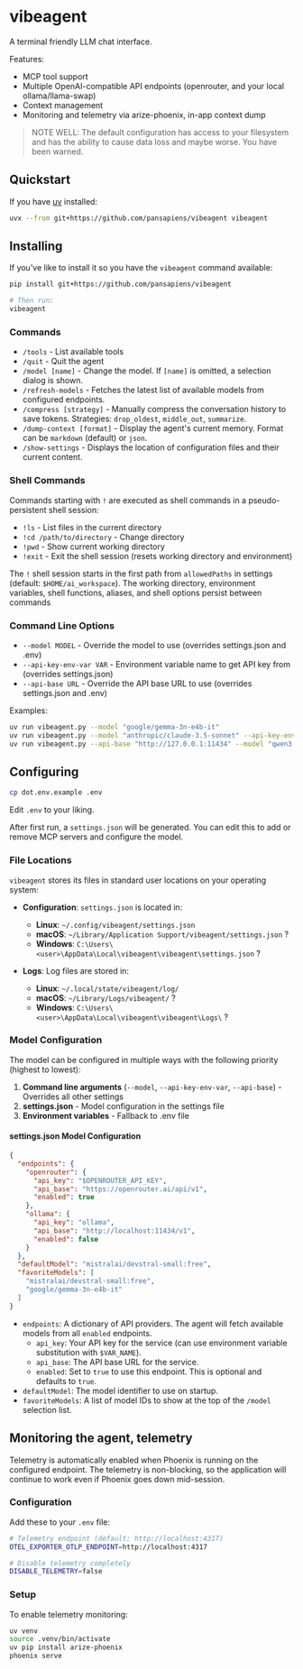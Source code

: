 # vibeagent

A terminal friendly LLM chat interface.

Features:

- MCP tool support
- Multiple OpenAI-compatible API endpoints (openrouter, and your local ollama/llama-swap)
- Context management
- Monitoring and telemetry via arize-phoenix, in-app context dump

> NOTE WELL: The default configuration has access to your filesystem and has the ability to cause data loss and maybe worse. You have been warned.

##  Quickstart

If you have [uv](https://docs.astral.sh/uv/) installed:

```bash
uvx --from git+https://github.com/pansapiens/vibeagent vibeagent
```

## Installing

If you've like to install it so you have the `vibeagent` command available:

```bash
pip install git+https://github.com/pansapiens/vibeagent

# Then run:
vibeagent
```

### Commands

- `/tools` - List available tools
- `/quit` - Quit the agent
- `/model [name]` - Change the model. If `[name]` is omitted, a selection dialog is shown.
- `/refresh-models` - Fetches the latest list of available models from configured endpoints.
- `/compress [strategy]` - Manually compress the conversation history to save tokens. Strategies: `drop_oldest`, `middle_out`, `summarize`.
- `/dump-context [format]` - Display the agent's current memory. Format can be `markdown` (default) or `json`.
- `/show-settings` - Displays the location of configuration files and their current content.

### Shell Commands

Commands starting with `!` are executed as shell commands in a pseudo-persistent shell session:

- `!ls` - List files in the current directory
- `!cd /path/to/directory` - Change directory
- `!pwd` - Show current working directory
- `!exit` - Exit the shell session (resets working directory and environment)

The `!` shell session starts in the first path from `allowedPaths` in settings (default: `$HOME/ai_workspace`). The working directory, environment variables, shell functions, aliases, and shell options persist between commands

### Command Line Options

- `--model MODEL` - Override the model to use (overrides settings.json and .env)
- `--api-key-env-var VAR` - Environment variable name to get API key from (overrides settings.json)
- `--api-base URL` - Override the API base URL to use (overrides settings.json and .env)

Examples:
```bash
uv run vibeagent.py --model "google/gemma-3n-e4b-it"
uv run vibeagent.py --model "anthropic/claude-3.5-sonnet" --api-key-env-var "ANTHROPIC_API_KEY"
uv run vibeagent.py --api-base "http://127.0.0.1:11434" --model "qwen3:8b" --api-key-env-var "OLLAMA_API_KEY"
```

## Configuring

```bash
cp dot.env.example .env
```
Edit `.env` to your liking.

After first run, a `settings.json` will be generated. You can edit this to add or remove MCP servers and configure the model.

### File Locations

`vibeagent` stores its files in standard user locations on your operating system:

- **Configuration**: `settings.json` is located in:
  - **Linux**: `~/.config/vibeagent/settings.json`
  - **macOS**: `~/Library/Application Support/vibeagent/settings.json` ?
  - **Windows**: `C:\Users\<user>\AppData\Local\vibeagent\vibeagent\settings.json` ?

- **Logs**: Log files are stored in:
  - **Linux**: `~/.local/state/vibeagent/log/`
  - **macOS**: `~/Library/Logs/vibeagent/` ?
  - **Windows**: `C:\Users\<user>\AppData\Local\vibeagent\vibeagent\Logs\` ?

### Model Configuration

The model can be configured in multiple ways with the following priority (highest to lowest):

1. **Command line arguments** (`--model`, `--api-key-env-var`, `--api-base`) - Overrides all other settings
2. **settings.json** - Model configuration in the settings file
3. **Environment variables** - Fallback to .env file

#### settings.json Model Configuration

```json
{
  "endpoints": {
    "openrouter": {
      "api_key": "$OPENROUTER_API_KEY",
      "api_base": "https://openrouter.ai/api/v1",
      "enabled": true
    },
    "ollama": {
      "api_key": "ollama",
      "api_base": "http://localhost:11434/v1",
      "enabled": false
    }
  },
  "defaultModel": "mistralai/devstral-small:free",
  "favoriteModels": [
    "mistralai/devstral-small:free",
    "google/gemma-3n-e4b-it"
  ]
}
```

- `endpoints`: A dictionary of API providers. The agent will fetch available models from all `enabled` endpoints.
  - `api_key`: Your API key for the service (can use environment variable substitution with `$VAR_NAME`).
  - `api_base`: The API base URL for the service.
  - `enabled`: Set to `true` to use this endpoint. This is optional and defaults to `true`.
- `defaultModel`: The model identifier to use on startup.
- `favoriteModels`: A list of model IDs to show at the top of the `/model` selection list.

##  Monitoring the agent, telemetry

Telemetry is automatically enabled when Phoenix is running on the configured endpoint. The telemetry is non-blocking, so the application will continue to work even if Phoenix goes down mid-session.

### Configuration

Add these to your `.env` file:

```bash
# Telemetry endpoint (default: http://localhost:4317)
OTEL_EXPORTER_OTLP_ENDPOINT=http://localhost:4317

# Disable telemetry completely
DISABLE_TELEMETRY=false
```

### Setup

To enable telemetry monitoring:

```bash
uv venv
source .venv/bin/activate
uv pip install arize-phoenix
phoenix serve
```
